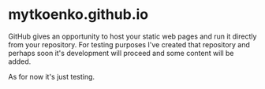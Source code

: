 # mytkoenko.github.io

GitHub gives an opportunity to host your static web pages and run it directly from your repository.
For testing purposes I've created that repository and perhaps soon it's development will proceed and some content will be added.

As for now it's just testing.
